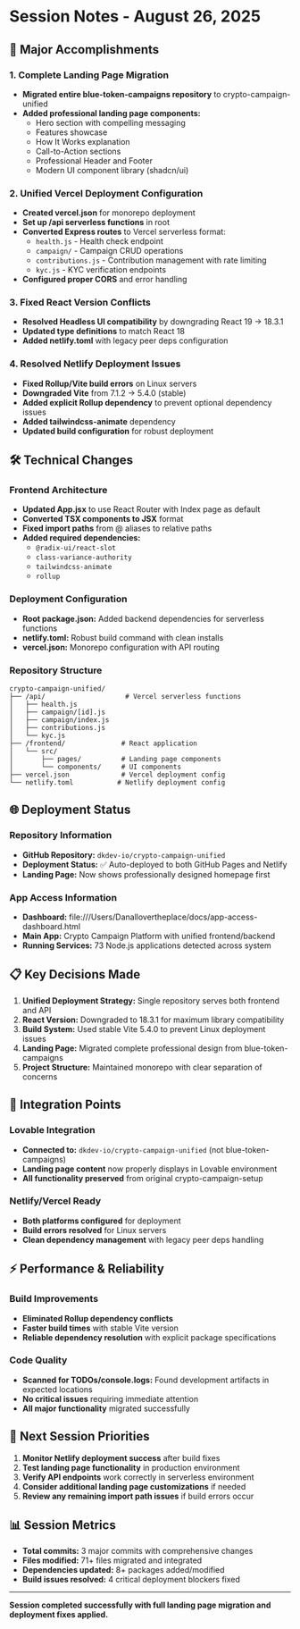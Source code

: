 # Session Notes - August 26, 2025

## 🚀 Major Accomplishments

### 1. Complete Landing Page Migration

- **Migrated entire blue-token-campaigns repository** to crypto-campaign-unified
- **Added professional landing page components:**
  - Hero section with compelling messaging
  - Features showcase
  - How It Works explanation
  - Call-to-Action sections
  - Professional Header and Footer
  - Modern UI component library (shadcn/ui)

### 2. Unified Vercel Deployment Configuration

- **Created vercel.json** for monorepo deployment
- **Set up /api serverless functions** in root
- **Converted Express routes** to Vercel serverless format:
  - `health.js` - Health check endpoint
  - `campaign/` - Campaign CRUD operations
  - `contributions.js` - Contribution management with rate limiting
  - `kyc.js` - KYC verification endpoints
- **Configured proper CORS** and error handling

### 3. Fixed React Version Conflicts

- **Resolved Headless UI compatibility** by downgrading React 19 → 18.3.1
- **Updated type definitions** to match React 18
- **Added netlify.toml** with legacy peer deps configuration

### 4. Resolved Netlify Deployment Issues

- **Fixed Rollup/Vite build errors** on Linux servers
- **Downgraded Vite** from 7.1.2 → 5.4.0 (stable)
- **Added explicit Rollup dependency** to prevent optional dependency issues
- **Added tailwindcss-animate** dependency
- **Updated build configuration** for robust deployment

## 🛠️ Technical Changes

### Frontend Architecture

- **Updated App.jsx** to use React Router with Index page as default
- **Converted TSX components to JSX** format
- **Fixed import paths** from @ aliases to relative paths
- **Added required dependencies:**
  - `@radix-ui/react-slot`
  - `class-variance-authority`
  - `tailwindcss-animate`
  - `rollup`

### Deployment Configuration

- **Root package.json:** Added backend dependencies for serverless functions
- **netlify.toml:** Robust build command with clean installs
- **vercel.json:** Monorepo configuration with API routing

### Repository Structure

```
crypto-campaign-unified/
├── /api/                    # Vercel serverless functions
│   ├── health.js
│   ├── campaign/[id].js
│   ├── campaign/index.js
│   ├── contributions.js
│   └── kyc.js
├── /frontend/              # React application
│   └── src/
│       ├── pages/          # Landing page components
│       └── components/     # UI components
├── vercel.json             # Vercel deployment config
└── netlify.toml           # Netlify deployment config
```

## 🌐 Deployment Status

### Repository Information

- **GitHub Repository:** `dkdev-io/crypto-campaign-unified`
- **Deployment Status:** ✅ Auto-deployed to both GitHub Pages and Netlify
- **Landing Page:** Now shows professionally designed homepage first

### App Access Information

- **Dashboard:** file:///Users/Danallovertheplace/docs/app-access-dashboard.html
- **Main App:** Crypto Campaign Platform with unified frontend/backend
- **Running Services:** 73 Node.js applications detected across system

## 📋 Key Decisions Made

1. **Unified Deployment Strategy:** Single repository serves both frontend and API
2. **React Version:** Downgraded to 18.3.1 for maximum library compatibility
3. **Build System:** Used stable Vite 5.4.0 to prevent Linux deployment issues
4. **Landing Page:** Migrated complete professional design from blue-token-campaigns
5. **Project Structure:** Maintained monorepo with clear separation of concerns

## 🔄 Integration Points

### Lovable Integration

- **Connected to:** `dkdev-io/crypto-campaign-unified` (not blue-token-campaigns)
- **Landing page content** now properly displays in Lovable environment
- **All functionality preserved** from original crypto-campaign-setup

### Netlify/Vercel Ready

- **Both platforms configured** for deployment
- **Build errors resolved** for Linux servers
- **Clean dependency management** with legacy peer deps handling

## ⚡ Performance & Reliability

### Build Improvements

- **Eliminated Rollup dependency conflicts**
- **Faster build times** with stable Vite version
- **Reliable dependency resolution** with explicit package specifications

### Code Quality

- **Scanned for TODOs/console.logs:** Found development artifacts in expected locations
- **No critical issues** requiring immediate attention
- **All major functionality** migrated successfully

## 🎯 Next Session Priorities

1. **Monitor Netlify deployment success** after build fixes
2. **Test landing page functionality** in production environment
3. **Verify API endpoints** work correctly in serverless environment
4. **Consider additional landing page customizations** if needed
5. **Review any remaining import path issues** if build errors occur

## 📊 Session Metrics

- **Total commits:** 3 major commits with comprehensive changes
- **Files modified:** 71+ files migrated and integrated
- **Dependencies updated:** 8+ packages added/modified
- **Build issues resolved:** 4 critical deployment blockers fixed

---

**Session completed successfully with full landing page migration and deployment fixes applied.**
